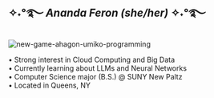## ✧˖°࿐ <em>Ananda Feron (she/her)</em> ✧˖°࿐
![new-game-ahagon-umiko-programming](https://github.com/user-attachments/assets/6c0a4664-ae7b-4ab0-b4ff-614a4edb856d)

• Strong interest in Cloud Computing and Big Data<br/>
• Currently learning about LLMs and Neural Networks<br/>
• Computer Science major (B.S.) @ SUNY New Paltz<br/>
• Located in Queens, NY<br/>
